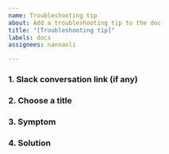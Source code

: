 ```yaml
---
name: Troubleshooting tip
about: Add a troubleshooting tip to the doc
title: "[Troubleshooting tip]"
labels: docs
assignees: nannanli

---
```


<!--Thank you for deciding to add a troubleshooting tip to the documentation. Before you create the issue, you can review the existing [Troubleshooting tips](https://docs.zowe.org/stable/troubleshoot/troubleshooting.html) to check if the issue and solution has already been documented. If not, provide the following information to help the content team understand and document the tip. -->

### 1. Slack conversation link (if any)

<!--Provide a link to the troubleshooting conversation on Slack if any. For example, https://ibm-systems-z.slack.com/archives/CA2PBRTEH/p1585547402007900-->

### 2. Choose a title

<!--Name it after the problem you're trying to solve, using the terms users are likely to type into the search . For example, `Cannot log in to the Zowe Desktop`, `npm install -g command fails due to an EPERM error`.-->

### 3. Symptom

<!--Describe the problem and symptom as other people would experience it. For example, `When you open apps in the desktop, a page is displayed with the message "The plugin failed to load." `-->

### 4. Solution

<!--Describe the possible causes and how to fix the problem. Add screenshots, illustrations as necessary.-->

